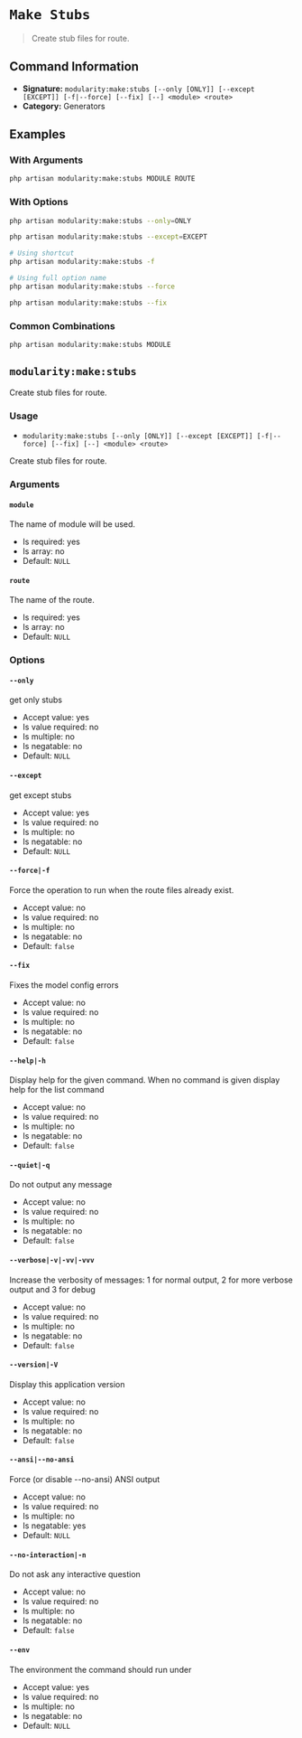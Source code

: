 # `Make Stubs`

> Create stub files for route.

## Command Information

- **Signature:** `modularity:make:stubs [--only [ONLY]] [--except [EXCEPT]] [-f|--force] [--fix] [--] <module> <route>`
- **Category:** Generators


## Examples

### With Arguments

```bash
php artisan modularity:make:stubs MODULE ROUTE
```

### With Options

```bash
php artisan modularity:make:stubs --only=ONLY
```

```bash
php artisan modularity:make:stubs --except=EXCEPT
```

```bash
# Using shortcut
php artisan modularity:make:stubs -f

# Using full option name
php artisan modularity:make:stubs --force
```

```bash
php artisan modularity:make:stubs --fix
```

### Common Combinations

```bash
php artisan modularity:make:stubs MODULE
```

`modularity:make:stubs`
-----------------------

Create stub files for route.

### Usage

* `modularity:make:stubs [--only [ONLY]] [--except [EXCEPT]] [-f|--force] [--fix] [--] <module> <route>`

Create stub files for route.

### Arguments

#### `module`

The name of module will be used.

* Is required: yes
* Is array: no
* Default: `NULL`

#### `route`

The name of the route.

* Is required: yes
* Is array: no
* Default: `NULL`

### Options

#### `--only`

get only stubs

* Accept value: yes
* Is value required: no
* Is multiple: no
* Is negatable: no
* Default: `NULL`

#### `--except`

get except stubs

* Accept value: yes
* Is value required: no
* Is multiple: no
* Is negatable: no
* Default: `NULL`

#### `--force|-f`

Force the operation to run when the route files already exist.

* Accept value: no
* Is value required: no
* Is multiple: no
* Is negatable: no
* Default: `false`

#### `--fix`

Fixes the model config errors

* Accept value: no
* Is value required: no
* Is multiple: no
* Is negatable: no
* Default: `false`

#### `--help|-h`

Display help for the given command. When no command is given display help for the list command

* Accept value: no
* Is value required: no
* Is multiple: no
* Is negatable: no
* Default: `false`

#### `--quiet|-q`

Do not output any message

* Accept value: no
* Is value required: no
* Is multiple: no
* Is negatable: no
* Default: `false`

#### `--verbose|-v|-vv|-vvv`

Increase the verbosity of messages: 1 for normal output, 2 for more verbose output and 3 for debug

* Accept value: no
* Is value required: no
* Is multiple: no
* Is negatable: no
* Default: `false`

#### `--version|-V`

Display this application version

* Accept value: no
* Is value required: no
* Is multiple: no
* Is negatable: no
* Default: `false`

#### `--ansi|--no-ansi`

Force (or disable --no-ansi) ANSI output

* Accept value: no
* Is value required: no
* Is multiple: no
* Is negatable: yes
* Default: `NULL`

#### `--no-interaction|-n`

Do not ask any interactive question

* Accept value: no
* Is value required: no
* Is multiple: no
* Is negatable: no
* Default: `false`

#### `--env`

The environment the command should run under

* Accept value: yes
* Is value required: no
* Is multiple: no
* Is negatable: no
* Default: `NULL`